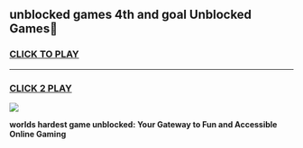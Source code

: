 
## unblocked games 4th and goal Unblocked Games👋
<h3>
<a href="https://premium.freeplayer.one?title=unblocked_games_4th_and_goal&ref=16F">CLICK TO PLAY</a></h3>
<hr>

<h3>
<a href="https://premium.freeplayer.one?title=unblocked_games_4th_and_goal&ref=16F">CLICK 2 PLAY</a>
  
</h3>

<a href="https://premium.freeplayer.one?title=unblocked_games_4th_and_goal&ref=16F/"><img src="https://clearcache.store/games.png"></a>


**worlds hardest game unblocked: Your Gateway to Fun and Accessible Online Gaming**
